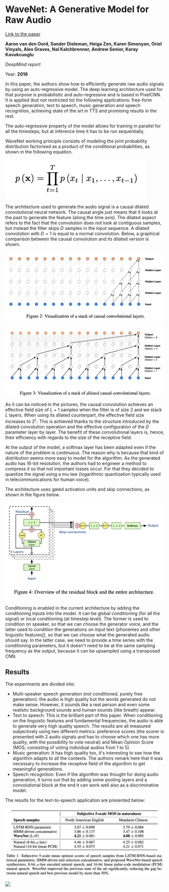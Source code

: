# WaveNet: A Generative Model for Raw Audio

[Link to the paper](https://arxiv.org/abs/1609.03499)

**Aaron van den Oord, Sander Dieleman, Heiga Zen, Karen Simonyan, Oriol Vinyals, Alex Graves, Nal Kalchbrenner, Andrew Senior, Koray Kavukcuoglu**

*DeepMind report*

Year: **2016**

In this paper, the authors show how to efficiently generate raw audio signals by using an auto-regressive model. The deep learning architecture used for that purpose is probabilistic and auto-regressive and is based in PixelCNN. It is applied (but not restricted to) the following applications: free-form speech generation, text to speech, music generation and speech recognition, achieving state of the art in TTS and promising results in the rest.

The auto-regressive property of the model allows for training in parallel for all the timesteps, but at inference time it has to be run sequentially.

WaveNet working principle consists of modeling the joint probability distribution factorised as a product of the conditional probabilities, as shown in the following equation.

![](vanderoord2016/joint_distribution.png)

The architecture used to generate the audio signal is a causal dilated convolutional neural network. The causal angle just means that it looks at the past to generate the feature (along the time axis). The dilated aspect refers to the fact that the convolution does not look at contiguous samples, but instead the filter skips $D$ samples in the input sequence. A dilated convolution with $D=1$ is equal to a normal convolution. Below, a graphical comparison between the causal convolution and its dilated version is shown.

![](vanderoord2016/causal_convolution.png)

![](vanderoord2016/dilated_convolution.png)

As it can be noticed in the pictures, the causal convolution achieves an effective field size of $L+1$ samples when the filter is of size 2 and we stack $L$ layers. When using its dilated counterpart, the effective field size increases to $2^L$. This is achieved thanks to the structure introduced by the dilated convolution operation and the effective configuration of the $D$ parameter layer by layer. The benefit of these convolutional layers is, hence, their efficiency with regards to the size of the receptive field.

At the output of the model, a softmax layer has been adapted even if the nature of the problem is continuous. The reason why is because that kind of distribution seems more easy to model for the algorithm. As the generated audio has 16-bit resolution, the authors had to engineer a method to compress it so that not important losses occur. For that they decided to quantize the signal using a mu-law (logarithmic quantization typically used in telecommunications for human voice).

The architecture uses gated activation units and skip connections, as shown in the figure below.

![](vanderoord2016/skip_gated_units.png)

Conditioning is enabled in the current architecture by adding the conditioning inputs into the model. It can be global conditioning (for all the signal) or local conditioning (at timestep level). The former is used to condition on speaker, so that we can choose the generator voice, and the latter used to condition the generations on input text (phonemes and other linguistic features∫), so that we can choose what the generated audio should say. In the latter case, we need to provide a time series with the conditioning parameters, but it doesn't need to be at the same sampling frequency as the output, because it can be upsampled using a transposed CNN.

## Results
The experiments are divided into:
- Multi-speaker speech generation (not conditioned, purely free generation): the audio is high quality but the words generated do not make sense. However, it sounds like a real person and even some realistic background sounds and human sounds (like breath) appear.
- Text to speech: This is the brilliant part of this paper. When conditioning on the linguistic features and fundamental frequencies, the audio is able to generate very high quality speech. The results are all measured subjectively using two different metrics: preference scores (the scorer is presented with 2 audio signals and has to choose which one has more quality, with the possibility to vote neutral) and Mean Opinion Score (MOS; consisting of voting individual audios from 1 to 5).
- Music generation: It has high quality too, it's interesting to see how the algorithm adapts to all the contexts. The authors remark here that it was necessary to increase the receptive field of the algorithm to get meaningful generations.
- Speech recognition: Even if the algorithm was thought for doing audio generation, it turns out that by adding some pooling layers and a convolutional block at the end it can work well also as a discriminative model.

The results for the text-to-speech application are presented below:

![](vanderoord2016/results_mos.png)

![](results-vanderoord2016/results_preference.png)


